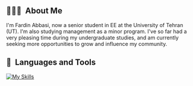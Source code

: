 <!-- [![Top Langs](https://github-readme-stats.vercel.app/api/top-langs/?username=shaihish&layout=compact&card_width=350&langs_count=8&hide=css,html,jupyter,%20notebook,javascript,tex,Assembly,Makefile&theme=synthwave)](https://github.com/anuraghazra/github-readme-stats) -->


<!-- [![Shayan Shabihi's stats](https://github-readme-stats.vercel.app/api?username=shaihish&theme=synthwave&card_width=360&count_private=true&include_all_commits=true&show_icons=true)] -->

<!-- [![Shayan Shabihi's GitHub stats](https://github-readme-stats.vercel.app/api?username=shabihish)](https://github.com/anuraghazra/github-readme-stats) -->

<!-- ![Shayan Shabihi's GitHub stats](https://github-readme-stats.vercel.app/api?username=shabihish&theme=synthwave&card_width=360&count_private=true&include_all_commits=true&show_icons=true) -->

## 👩🏻‍💻 &nbsp;About Me
I'm Fardin Abbasi, now a senior student in EE at the University of Tehran (UT). I'm also studying management as a minor program. I've so far had a very pleasing time during my undergraduate studies, and am currently seeking more opportunities to grow and influence my community.

## 🚀 &nbsp;Languages and Tools
[![My Skills](https://skillicons.dev/icons?i=py,r,matlab,cpp,c,tensorflow,pytorch,vscode,visualstudio,latex&perline=10)](https://skillicons.dev)


<!--
**shabihish/shabihish** is a ✨ _special_ ✨ repository because its `README.md` (this file) appears on your GitHub profile.

Here are some ideas to get you started:

- 🔭 I’m currently working on ...
- 🌱 I’m currently learning ...
- 👯 I’m looking to collaborate on ...
- 🤔 I’m looking for help with ...
- 💬 Ask me about ...
- 📫 How to reach me: ...
- 😄 Pronouns: ...
- ⚡ Fun fact: ...
-->
